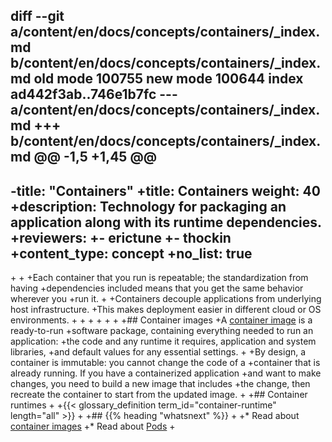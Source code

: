 diff --git a/content/en/docs/concepts/containers/_index.md b/content/en/docs/concepts/containers/_index.md
old mode 100755
new mode 100644
index ad442f3ab..746e1b7fc
--- a/content/en/docs/concepts/containers/_index.md
+++ b/content/en/docs/concepts/containers/_index.md
@@ -1,5 +1,45 @@
 ---
-title: "Containers"
+title: Containers
 weight: 40
+description: Technology for packaging an application along with its runtime dependencies.
+reviewers:
+- erictune
+- thockin
+content_type: concept
+no_list: true
 ---
 
+<!-- overview -->
+
+Each container that you run is repeatable; the standardization from having
+dependencies included means that you get the same behavior wherever you
+run it.
+
+Containers decouple applications from underlying host infrastructure.
+This makes deployment easier in different cloud or OS environments.
+
+
+
+
+<!-- body -->
+
+## Container images
+A [container image](/docs/concepts/containers/images/) is a ready-to-run
+software package, containing everything needed to run an application:
+the code and any runtime it requires, application and system libraries,
+and default values for any essential settings.
+
+By design, a container is immutable: you cannot change the code of a
+container that is already running. If you have a containerized application
+and want to make changes, you need to build a new image that includes
+the change, then recreate the container to start from the updated image.
+
+## Container runtimes
+
+{{< glossary_definition term_id="container-runtime" length="all" >}}
+
+## {{% heading "whatsnext" %}}
+
+* Read about [container images](/docs/concepts/containers/images/)
+* Read about [Pods](/docs/concepts/workloads/pods/)
+

